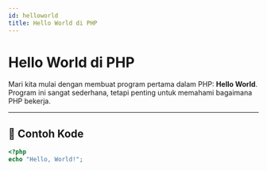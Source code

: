 ```yaml
---
id: helloworld
title: Hello World di PHP
---
```


# Hello World di PHP

Mari kita mulai dengan membuat program pertama dalam PHP: **Hello World**.  
Program ini sangat sederhana, tetapi penting untuk memahami bagaimana PHP bekerja.

---

## 📄 Contoh Kode

```php
<?php
echo "Hello, World!";
